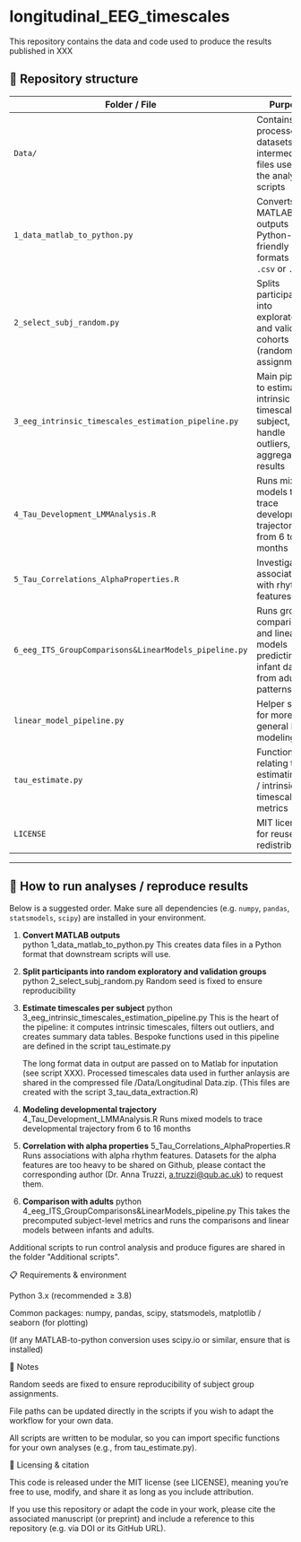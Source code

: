 # longitudinal_EEG_timescales
This repository contains the data and code used to produce the results published in XXX

## 📂 Repository structure

| Folder / File | Purpose |
|---|---|
| `Data/` | Contains processed datasets and intermediate files used by the analysis scripts |
| `1_data_matlab_to_python.py` | Converts MATLAB outputs into Python-friendly formats (e.g. `.csv` or `.pkl`) |
| `2_select_subj_random.py` | Splits participants into exploratory and validation cohorts (random assignment) |
| `3_eeg_intrinsic_timescales_estimation_pipeline.py` | Main pipeline to estimate intrinsic timescales per subject, handle outliers, and aggregate results |
| `4_Tau_Development_LMMAnalysis.R` | Runs mixed models to trace developmental trajectory from 6 to 16 months|
| `5_Tau_Correlations_AlphaProperties.R` | Investigates associations with rhythm features|
| `6_eeg_ITS_GroupComparisons&LinearModels_pipeline.py` | Runs group comparisons and linear models predicting infant data from adult patterns |
| `linear_model_pipeline.py` | Helper script for more general linear modeling |
| `tau_estimate.py` | Functions relating to estimating tau / intrinsic timescales metrics |
| `LICENSE` | MIT license for reuse and redistribution |

---

## 🧪 How to run analyses / reproduce results

Below is a suggested order. Make sure all dependencies (e.g. `numpy`, `pandas`, `statsmodels`, `scipy`) are installed in your environment.

1. **Convert MATLAB outputs**  
   python 1_data_matlab_to_python.py
   This creates data files in a Python format that downstream scripts will use.

2. **Split participants into random exploratory and validation groups**
    python 2_select_subj_random.py
    Random seed is fixed to ensure reproducibility

2. **Estimate timescales per subject**
    python 3_eeg_intrinsic_timescales_estimation_pipeline.py
    This is the heart of the pipeline: it computes intrinsic timescales, filters out outliers, and creates summary data tables.
    Bespoke functions used in this pipeline are defined in the script tau_estimate.py

    The long format data in output are passed on to Matlab for inputation (see script XXX). Processed timescales data used in further anlaysis are shared in the compressed file /Data/Longitudinal Data.zip. (This files are created with the script 3_tau_data_extraction.R)

3. **Modeling developmental trajectory**
    4_Tau_Development_LMMAnalysis.R 
    Runs mixed models to trace developmental trajectory from 6 to 16 months

4. **Correlation with alpha properties**
    5_Tau_Correlations_AlphaProperties.R 
    Runs associations with alpha rhythm features.
    Datasets for the alpha features are too heavy to be shared on Github, please contact the corresponding author (Dr. Anna Truzzi, a.truzzi@qub.ac.uk) to request them.

5. **Comparison with adults**
    python 4_eeg_ITS_GroupComparisons&LinearModels_pipeline.py
    This takes the precomputed subject-level metrics and runs the comparisons and linear models between infants and adults.


Additional scripts to run control analysis and produce figures are shared in the folder "Additional scripts".


📋 Requirements & environment

Python 3.x (recommended ≥ 3.8)

Common packages: numpy, pandas, scipy, statsmodels, matplotlib / seaborn (for plotting)

(If any MATLAB-to-python conversion uses scipy.io or similar, ensure that is installed)


🧠 Notes

Random seeds are fixed to ensure reproducibility of subject group assignments.

File paths can be updated directly in the scripts if you wish to adapt the workflow for your own data.

All scripts are written to be modular, so you can import specific functions for your own analyses (e.g., from tau_estimate.py).

📄 Licensing & citation

This code is released under the MIT license (see LICENSE), meaning you’re free to use, modify, and share it as long as you include attribution.

If you use this repository or adapt the code in your work, please cite the associated manuscript (or preprint) and include a reference to this repository (e.g. via DOI or its GitHub URL).